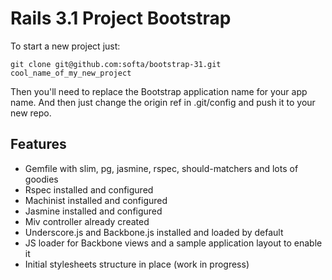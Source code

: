 # Rails 3.1 Project Bootstrap
      
  To start a new project just:

    git clone git@github.com:softa/bootstrap-31.git cool_name_of_my_new_project

  Then you'll need to replace the Bootstrap application name for your app name.
  And then just change the origin ref in .git/config and push it to your new repo.
  
## Features

  * Gemfile with slim, pg, jasmine, rspec, should-matchers and lots of goodies
  * Rspec installed and configured
  * Machinist installed and configured
  * Jasmine installed and configured
  * Miv controller already created
  * Underscore.js and Backbone.js installed and loaded by default
  * JS loader for Backbone views and a sample application layout to enable it
  * Initial stylesheets structure in place (work in progress)
  

